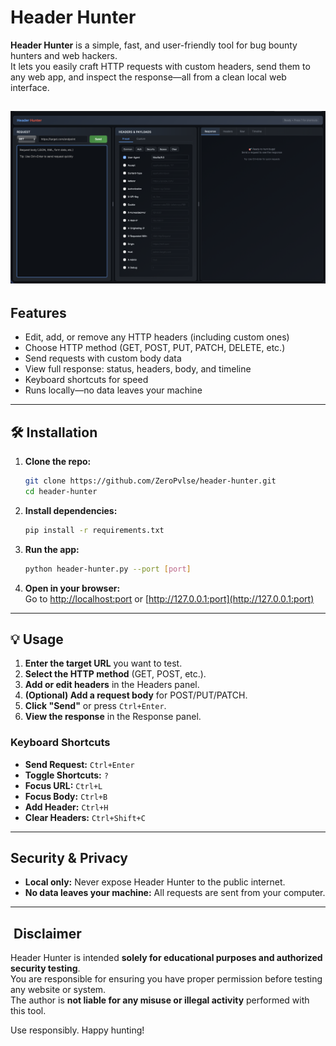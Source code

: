 # Header Hunter

**Header Hunter** is a simple, fast, and user-friendly tool for bug bounty hunters and web hackers.  
It lets you easily craft HTTP requests with custom headers, send them to any web app, and inspect the response—all from a clean local web interface.

## ![Header Hunter Demo](demo/screenshot.png)

## Features

-   Edit, add, or remove any HTTP headers (including custom ones)
-   Choose HTTP method (GET, POST, PUT, PATCH, DELETE, etc.)
-   Send requests with custom body data
-   View full response: status, headers, body, and timeline
-   Keyboard shortcuts for speed
-   Runs locally—no data leaves your machine

---

## 🛠️ Installation

1. **Clone the repo:**

    ```sh
    git clone https://github.com/ZeroPvlse/header-hunter.git
    cd header-hunter
    ```

2. **Install dependencies:**

    ```sh
    pip install -r requirements.txt
    ```

3. **Run the app:**

    ```sh
    python header-hunter.py --port [port]
    ```

4. **Open in your browser:**  
   Go to [http://localhost:port](http://localhost:port) or [http://127.0.0.1:port](http://127.0.0.1:port)

---

## 💡 Usage

1. **Enter the target URL** you want to test.
2. **Select the HTTP method** (GET, POST, etc.).
3. **Add or edit headers** in the Headers panel.
4. **(Optional) Add a request body** for POST/PUT/PATCH.
5. **Click "Send"** or press `Ctrl+Enter`.
6. **View the response** in the Response panel.

### Keyboard Shortcuts

-   **Send Request:** `Ctrl+Enter`
-   **Toggle Shortcuts:** `?`
-   **Focus URL:** `Ctrl+L`
-   **Focus Body:** `Ctrl+B`
-   **Add Header:** `Ctrl+H`
-   **Clear Headers:** `Ctrl+Shift+C`

---

## Security & Privacy

-   **Local only:** Never expose Header Hunter to the public internet.
-   **No data leaves your machine:** All requests are sent from your computer.

---

## ️ Disclaimer

Header Hunter is intended **solely for educational purposes and authorized security testing**.  
You are responsible for ensuring you have proper permission before testing any website or system.  
The author is **not liable for any misuse or illegal activity** performed with this tool.

Use responsibly. Happy hunting!
